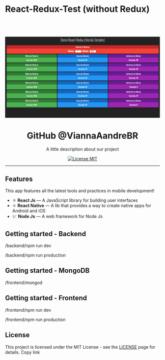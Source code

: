 # React-Redux-Test (without Redux)


<h1 align="center">
<br>

<img src="demo-sem-redux.gif" alt="TodoApp" >

<br>
<br>
GitHub @ViannaAandreBR
</h1>

<p align="center">A little description about our project</p>

<p align="center">
  <a href="https://opensource.org/licenses/MIT">
    <img src="https://img.shields.io/badge/License-MIT-blue.svg" alt="License MIT">
  </a>
</p>



<hr />

## Features
[//]: # (Add the features of your project here:)
This app features all the latest tools and practices in mobile development!

- ⚛️ **React Js** — A JavaScript library for building user interfaces
- ⚛️ **React Native** — A lib that provides a way to create native apps for Android and iOS
- 💹 **Node Js** — A web framework for Node Js

## Getting started - Backend

/backend/npm run dev

/backend/npm run production

## Getting started - MongoDB

/frontend/mongod

## Getting started - Frontend

/frontend/npm run dev

/frontend/npm run production


## License

This project is licensed under the MIT License - see the [LICENSE](https://opensource.org/licenses/MIT) page for details.
Copy link